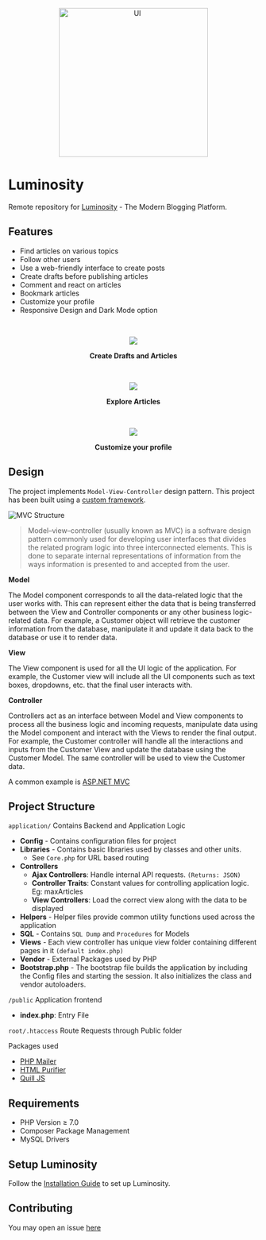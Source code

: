 <p align="center">
  <img src="https://res.cloudinary.com/cmd3bot/image/upload/v1624820642/Luminosity/183f875c4d964caa3fe6bc802d7d7f91.png" alt="UI" width='300'>
</p>

# Luminosity

Remote repository for [Luminosity](http://luminosity-dev.herokuapp.com/) - The Modern Blogging Platform. <br>
  
## Features
  - Find articles on various topics
  - Follow other users
  - Use a web-friendly interface to create posts
  - Create drafts before publishing articles
  - Comment and react on articles
  - Bookmark articles 
  - Customize your profile
  - Responsive Design and Dark Mode option
  
<br>
<p align = "center">
  <img src = "https://res.cloudinary.com/cmd3bot/image/upload/v1624821106/Luminosity/e1758d997027b68c2a640fb0c65b96c9.png"/>
</p>
<p align = "center"><b>Create Drafts and Articles</b></p>
<br>
<p align = "center">
  <img src = "https://res.cloudinary.com/cmd3bot/image/upload/v1628588453/Luminosity/93b5b94326a535be9c6f3585991aaa94.png">
</p>
<p align = "center"><b>Explore Articles</b></p>

<br>
<p align = "center">
  <img src = "https://res.cloudinary.com/cmd3bot/image/upload/v1628588995/Luminosity/wxzarom0lbokjcipwwba.png">
</p>
<p align = "center"><b>Customize your profile</b></p>

## Design 

The project implements ``Model-View-Controller`` design pattern. This project has been built using a [custom framework](https://github.com/cmd3BOT/PHP-MVC-Framework).

![MVC Structure](https://cdn.educba.com/academy/wp-content/uploads/2019/04/what-is-mvc-design-pattern.jpg)

> Model–view–controller (usually known as MVC) is a software design pattern commonly used for developing user interfaces that divides the related program logic into three interconnected elements. This is done to separate internal representations of information from the ways information is presented to and accepted from the user.

**Model**

The Model component corresponds to all the data-related logic that the user works with. This can represent either the data that is being transferred between the View and Controller components or any other business logic-related data. For example, a Customer object will retrieve the customer information from the database, manipulate it and update it data back to the database or use it to render data.

**View**

The View component is used for all the UI logic of the application. For example, the Customer view will include all the UI components such as text boxes, dropdowns, etc. that the final user interacts with.

**Controller**

Controllers act as an interface between Model and View components to process all the business logic and incoming requests, manipulate data using the Model component and interact with the Views to render the final output. For example, the Customer controller will handle all the interactions and inputs from the Customer View and update the database using the Customer Model. The same controller will be used to view the Customer data.

A common example is [ASP.NET MVC](https://dotnet.microsoft.com/apps/aspnet/mvc)

## Project Structure
  
``application/`` Contains Backend and Application Logic
  - **Config** - Contains configuration files for project
  - **Libraries** - Contains basic libraries used by classes and other units.
    - See ``Core.php`` for URL based routing
  - **Controllers**
    - **Ajax Controllers**: Handle internal API requests. ``(Returns: JSON)``
    - **Controller Traits**: Constant values for controlling application logic. Eg: maxArticles
    - **View Controllers**: Load the correct view along with the data to be displayed
  - **Helpers** - Helper files provide common utility functions used across the application
  - **SQL** - Contains ``SQL Dump`` and ``Procedures`` for Models
  - **Views** - Each view controller has unique view folder containing different pages in it ``(default index.php)``
  - **Vendor** - External Packages used by PHP
  - **Bootstrap.php** - The bootstrap file builds the application by including the Config files and starting the session. It also initializes the class and vendor autoloaders.

``/public`` Application frontend
  - **index.php**: Entry File
 
 ``root/.htaccess`` Route Requests through Public folder
  
 Packages used
  - [PHP Mailer](https://github.com/PHPMailer/PHPMailer)
  - [HTML Purifier](https://github.com/ezyang/htmlpurifier)
  - [Quill JS](https://github.com/quilljs/quill)

 ## Requirements
  - PHP Version ≥ 7.0
  - Composer Package Management
  - MySQL Drivers
 
 ## Setup Luminosity 
 
 Follow the [Installation Guide](https://github.com/cmd3BOT/Luminosity/blob/main/INSTALLATION.md) to set up Luminosity.

## Contributing
  You may open an issue [here](https://github.com/cmd3BOT/Luminosity/issues)
